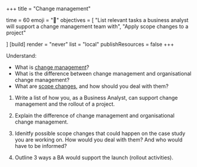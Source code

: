 +++
title = "Change management"

time = 60
emoji = "🤖"
objectives = [
    "List relevant tasks a business analyst will support a change management team with",
    "Apply scope changes to a project"

]
[build]
  render = "never"
  list = "local"
  publishResources = false
+++

Understand:
- What is [change management](https://youtu.be/wxVgd8h1svU?si=3ckqHAce9mg_zzhA)? 
- What is the difference between change management and organisational change management?
- What are [scope changes](https://www.lucidchart.com/blog/scope-change-management), and how should you deal with them?
 
1. Write a list of how you, as a Business Analyst, can support change management and the rollout of a project.

2. Explain the difference of change management and organisational change management.

3. Idenitfy possible scope changes that could happen on the case study you are working on. How would you deal with them? And who would have to be informed?

4. Outline 3 ways a BA would support the launch (rollout activities).


